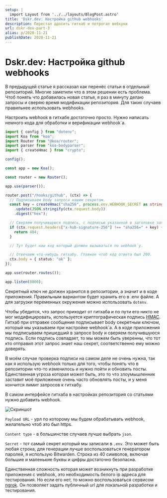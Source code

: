 ```yaml
---
setup: |
  import Layout from '../../layouts/BlogPost.astro'
title: 'Dskr.dev: Настройка github webhooks'
description: Перестал ддосить гитхаб и потрогал вебхуки
url: dskr-dev-part-3
alias: p/2020-11-21
publishDate: 2020-11-21
---
```


# Dskr.dev: Настройка github webhooks

В предыдущей статье я рассказал как перенёс статьи в отдельный репозиторий.
Многие заметили что в этом решении есть проблема. Чтоб понять что добавилась
новая статья, я раз в минуту делаю запросы и сверяю время модификации
репозитория. Для таких случаев правильнее использовать webhooks.

Настроить webhook в гитхабе достаточно просто. Нужно написать немного кода для
обработки и верификации webhook`а.

```typescript
import { config } from "dotenv";
import Koa from "koa";
import Router from "@koa/router";
import parser from "koa-bodyparser";
import { createHmac } from "crypto";

config();

const app = new Koa();

const router = new Router();

app.use(parser());

router.post("/hooks/github", (ctx) => {
  // Подписываем body запроса нашим секретом.
  const key = createHmac("sha256", process.env.WEBHOOK_SECRET as string)
    .update(JSON.stringify(ctx.request.body))
    .digest("hex");

  // Сверяем получившуюся подпись, с подписью указанной в заголовке запроса.
  if (ctx.request.headers["x-hub-signature-256"] !== "sha256=" + key) {
    return 404;
  }

  // Тут будет наш код который должен вызываться по webhook`у.

  // Отвечаем что-нибудь гитхабу. Главное чтоб код ответа был 200.
  ctx.body = { status: "ok" };
});

app.use(router.routes());

app.listen(8000);
```

Секретный ключ не должен хранится в репозитории, а значит и в коде приложения.
Правильным вариантом будет хранить его в .env файле. А для загрузки переменных
окружения можно использовать `dotenv`.

Чтобы убедится, что запрос приходит от гитхаба и по пути его никто не мог
модифицировать, используется криптографическая подпись
[HMAC](https://ru.wikipedia.org/wiki/HMAC). Гитхаб при отправке сообщения
подписывает body секретным ключом, который мы указываем при настройке webhook`а.
А в коде приложения мы подписываем пришедший в запросе body и сверяем
получившуюся подпись. Если подпись совпадает, то мы можем быть уверенны, что тот
кто отправил этот запрос знает наш секрет, соответственно ему можно доверять.

В моём случае проверка подписи на самом деле не очень нужна, так как я использую
webhook только для того, чтобы понять что в репозитории что-то изменилось и
нужно пойти и обновить посты. Единственная угроза которая может быть, это то что
злоумышленник заставит моё приложение очень часто обновлять посты, и у меня
кончится лимит запросов к гитхабу.

В самом интерфейсе гитхаба в настройках репозитория со статьями нужно добавить
webhook.

![Скриншот](./screen-1.png)

`Payload URL` - урл по которому мы будем обрабатывать webhook, желательно чтоб
это был https.

`Content type` - в большинстве случаев лучше выбрать `json`.

`Secret` - тот самый секрет который мы записали в `.env`. Это может быть любая
строка, для генерации лучше воспользоваться генератором паролей, я использую
Bitwarden. Строка из 40 символов, включая большие и маленькие буквы и цифры
достаточно безопасна.

Единственная сложность которая может возникнуть при разработке приложения с
webhook, это необходимость белого ip адреса для тестирования. Но если его нет,
то можно воспользоваться сервисом [ngrok](https://ngrok.com/). Он позволяет
задать публичный url для локальной разработки и тестирования.
